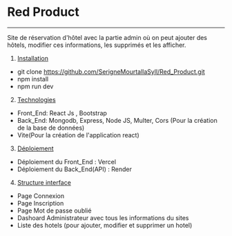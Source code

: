 # Red Product
***
Site de réservation d'hôtel avec la partie admin où on peut ajouter des hôtels, modifier ces informations, les supprimés et les afficher.

1. [Installation](#installation)
* git clone https://github.com/SerigneMourtallaSyll/Red_Product.git
* npm install
* npm run dev
2. [Technologies](#technologies)
* Front_End: React Js , Bootstrap
* Back_End: Mongodb, Express, Node JS, Multer, Cors  (Pour la création de la base de données)
* Vite(Pour la création de l'application react)
3. [Déploiement](#deploiements)
* Déploiement du Front_End : Vercel
* Déploiement du Back_End(API) : Render
4. [Structure interface](#structure_interface)
* Page Connexion
* Page Inscription
* Page Mot de passe oublié
* Dashoard Administrateur avec tous les informations du sites
* Liste des hotels (pour ajouter, modifier et supprimer un hotel)
